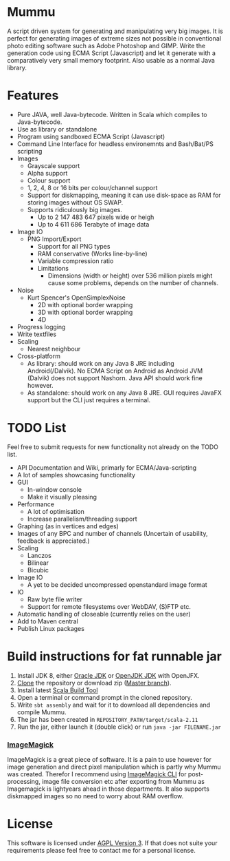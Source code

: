 # Mummu
A script driven system for generating and manipulating very big images. It is perfect for generating images of extreme sizes not possible in conventional photo editing software such as Adobe Photoshop and GIMP. Write the generation code using ECMA Script (Javascript) and let it generate with a comparatively very small memory footprint. Also usable as a normal Java library.

# Features
* Pure JAVA, well Java-bytecode. Written in Scala which compiles to Java-bytecode.
* Use as library or standalone
* Program using sandboxed ECMA Script (Javascript)
* Command Line Interface for headless environemnts and Bash/Bat/PS scripting
* Images
  * Grayscale support
  * Alpha support
  * Colour support
  * 1, 2, 4, 8 or 16 bits per colour/channel support
  * Support for diskmapping, meaning it can use disk-space as RAM for storing images without OS SWAP.
  * Supports ridiculously big images.
    * Up to 2 147 483 647 pixels wide or heigh
    * Up to 4 611 686 Terabyte of image data
* Image IO
  * PNG Import/Export
    * Support for all PNG types
    * RAM conservative (Works line-by-line)
    * Variable compression ratio
    * Limitations
      * Dimensions (width or height) over 536 million pixels might cause some problems, depends on the number of channels.
* Noise
  * Kurt Spencer's OpenSimplexNoise
    * 2D with optional border wrapping
    * 3D with optional border wrapping
    * 4D
* Progress logging
* Write textfiles
* Scaling
  * Nearest neighbour
* Cross-platform
  * As library: should work on any Java 8 JRE including Android(/Dalvik). No ECMA Script on Android as Android JVM (Dalvik) does not support Nashorn. Java API should work fine however.
  * As standalone: should work on any Java 8 JRE. GUI requires JavaFX support but the CLI just requires a terminal.

# TODO List
Feel free to submit requests for new functionality not already on the TODO list.
* API Documentation and Wiki, primarly for ECMA/Java-scripting
* A lot of samples showcasing functionality
* GUI
  * In-window console
  * Make it visually pleasing
* Performance
  * A lot of optimisation
  * Increase parallelism/threading support
* Graphing (as in vertices and edges)
* Images of any BPC and number of channels (Uncertain of usability, feedback is appreciated.)
* Scaling
  * Lanczos
  * Bilinear
  * Bicubic
* Image IO
  * A yet to be decided uncompressed openstandard image format
* IO
  * Raw byte file writer
  * Support for remote filesystems over WebDAV, (S)FTP etc.
* Automatic handling of closeable (currently relies on the user)
* Add to Maven central
* Publish Linux packages

# Build instructions for fat runnable jar
1. Install JDK 8, either [Oracle JDK](http://www.oracle.com/technetwork/java/javase/downloads/index.html) or [OpenJDK JDK](http://openjdk.java.net/install/) with OpenJFX.
2. [Clone](https://help.github.com/articles/cloning-a-repository/) the repository or download zip ([Master branch](https://github.com/philipborg/Mummu/archive/master.zip)).
3. Install latest [Scala Build Tool](http://www.scala-sbt.org/download.html)
4. Open a terminal or command prompt in the cloned repository.
5. Write `sbt assembly` and wait for it to download all dependencies and compile Mummu.
6. The jar has been created in `REPOSITORY_PATH/target/scala-2.11`
7. Run the jar, either launch it (double click) or run `java -jar FILENAME.jar`

### [ImageMagick](https://www.imagemagick.org)
ImageMagick is a great piece of software. It is a pain to use however for image generation and direct pixel manipulation which is partly why Mummu was created. Therefor I recommend using [ImageMagick CLI](https://www.imagemagick.org/script/command-line-processing.php) for post-processing, image file conversion etc after exporting from Mummu as Imagemagick is lightyears ahead in those departments. It also supports diskmapped images so no need to worry about RAM overflow.

# License
This software is licensed under [AGPL Version 3](https://www.gnu.org/licenses/agpl-3.0.txt). If that does not suite your requirements please feel free to contact me for a personal license.